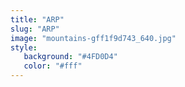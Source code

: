 ```yaml
---
title: "ARP"
slug: "ARP"
image: "mountains-gff1f9d743_640.jpg"
style:
   background: "#4FD0D4"
   color: "#fff"
---
```


